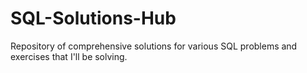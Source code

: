 # SQL-Solutions-Hub
Repository of comprehensive solutions for various SQL problems and exercises that I'll be solving.
